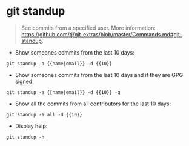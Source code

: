 # git standup

> See commits from a specified user.
> More information: <https://github.com/tj/git-extras/blob/master/Commands.md#git-standup>.

- Show someones commits from the last 10 days:

`git standup -a {{name|email}} -d {{10}}`

- Show someones commits from the last 10 days and if they are GPG signed:

`git standup -a {[name|email}} -d {{10}} -g`

- Show all the commits from all contributors for the last 10 days:

`git standup -a all -d {{10}}`

- Display help:

`git standup -h`
